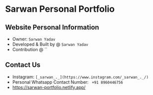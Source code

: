 # Sarwan Personal Portfolio

## Website Personal Information

- Owner: `Sarwan Yadav`
- Developed & Built by @ `Sarwan Yadav`
- Contribution @ ``

## Contact Us

- Instagram: `[_sarwan_._](https://www.instagram.com/_sarwan_._/)`
- Personal Whatsapp Contact Number: ` +91 8960446756`
- https://sarwan-portfolio.netlify.app/
